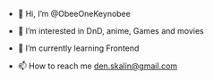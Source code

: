 - 👋 Hi, I’m @ObeeOneKeynobee
- 👀 I’m interested in DnD, anime, Games and movies
- 🌱 I’m currently learning Frontend

- 📫 How to reach me den.skalin@gmail.com


